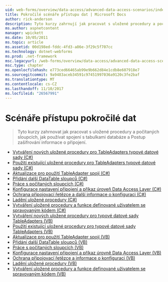 ```yaml
---
uid: web-forms/overview/data-access/advanced-data-access-scenarios/index
title: Pokročilé scénáře přístupu dat | Microsoft Docs
author: rick-anderson
description: Tyto kurzy zahrnují jak pracovat s uložené procedury a počítaných sloupcích, jak používat spojení s tabulkami databáze a Postup zašifrování dat informace o připojení...
ms.author: aspnetcontent
manager: wpickett
ms.date: 10/05/2011
ms.topic: article
ms.assetid: 00d198ed-fddc-4fd3-a86e-3f29c5f707cc
ms.technology: dotnet-webforms
ms.prod: .net-framework
msc.legacyurl: /web-forms/overview/data-access/advanced-data-access-scenarios
msc.type: chapter
ms.openlocfilehash: e773ced66465ab99e9b662d84e1cdb8e607918e7
ms.sourcegitcommit: 9a9483aceb34591c97451997036a9120c3fe2baf
ms.translationtype: MT
ms.contentlocale: cs-CZ
ms.lasthandoff: 11/10/2017
ms.locfileid: "26567991"
---
```

<a name="advanced-data-access-scenarios"></a>Scénáře přístupu pokročilé dat
====================
> Tyto kurzy zahrnovat jak pracovat s uložené procedury a počítaných sloupcích, jak používat spojení s tabulkami databáze a Postup zašifrování informace o připojení.


- [Vytváření nových uložené procedury pro TableAdapters typové datové sady (C#)](creating-new-stored-procedures-for-the-typed-dataset-s-tableadapters-cs.md)
- [Použití existující uložené procedury pro TableAdapters typové datové sady (C#)](using-existing-stored-procedures-for-the-typed-dataset-s-tableadapters-cs.md)
- [Aktualizace pro použití TableAdapter spojí (C#)](updating-the-tableadapter-to-use-joins-cs.md)
- [Přidání další DataTable sloupců (C#)](adding-additional-datatable-columns-cs.md)
- [Práce s počítaných sloupcích (C#)](working-with-computed-columns-cs.md)
- [Konfigurace nastavení připojení a příkaz úroveň Data Access Layer (C#)](configuring-the-data-access-layer-s-connection-and-command-level-settings-cs.md)
- [Ochrana připojovací řetězce a další informace o konfiguraci (C#)](protecting-connection-strings-and-other-configuration-information-cs.md)
- [Ladění uložené procedury (C#)](debugging-stored-procedures-cs.md)
- [Vytváření uložené procedury a funkce definované uživatelem se spravovaným kódem (C#)](creating-stored-procedures-and-user-defined-functions-with-managed-code-cs.md)
- [Vytváření nových uložené procedury pro typové datové sady TableAdapters (VB)](creating-new-stored-procedures-for-the-typed-dataset-s-tableadapters-vb.md)
- [Použití existující uložené procedury pro typové datové sady TableAdapters (VB)](using-existing-stored-procedures-for-the-typed-dataset-s-tableadapters-vb.md)
- [Aktualizace pro použití TableAdapter spojí (VB)](updating-the-tableadapter-to-use-joins-vb.md)
- [Přidání další DataTable sloupců (VB)](adding-additional-datatable-columns-vb.md)
- [Práce s počítaných sloupcích (VB)](working-with-computed-columns-vb.md)
- [Konfigurace nastavení připojení a příkaz úrovně Data Access Layer (VB)](configuring-the-data-access-layer-s-connection-and-command-level-settings-vb.md)
- [Ochrana připojovací řetězce a informace o konfiguraci (VB)](protecting-connection-strings-and-other-configuration-information-vb.md)
- [Ladění uložené procedury (VB)](debugging-stored-procedures-vb.md)
- [Vytváření uložené procedury a funkce definované uživatelem se spravovaným kódem (VB)](creating-stored-procedures-and-user-defined-functions-with-managed-code-vb.md)
